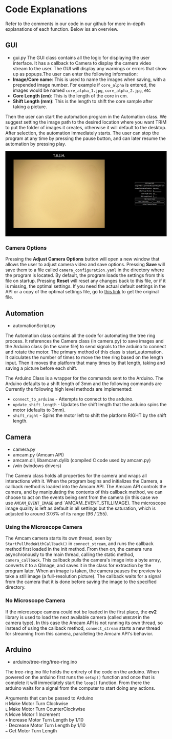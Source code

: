 # Code Explanations
Refer to the comments in our code in our github for more in-depth explanations of each function. Below iss an overview.


## GUI 
* gui.py
The GUI class contains all the logic for displaying the user interface. It has a callback to Camera to display the camera video stream to the user. The GUI will display any warnings or errors that show up as popups.The user can enter the following information:
* **Image/Core name**: This is used to name the images when saving, with a prepended image number. For example if `core_alpha` is entered, the images would be named `core_alpha_1.jpg`, `core_alpha_2.jpg`, etc
* **Core Length (cm)**: This is the length of the core in cm.
* **Shift Length (mm)**: This is the length to shift the core sample after taking a picture.


Then the user can start the automation program in the Automation class. We suggest setting the image path to the desired location where you want TRIM to put the folder of images it creates, otherwise it will default to the desktop. After selection, the automation immediately starts. The user can stop the program at any time by pressing the pause button, and can later resume the automation by pressing play.

![GUI](./_media/TRIM_UI.png)

### Camera Options

Pressing the **Adjust Camera Options** button will open a new window that allows the user to adjust camera video and save options. Pressing **Save** will save them to a file called `camera_configuration.yaml` in the directory where the program is located. By default, the program loads the settings from this file on startup. Pressing **Reset** will reset any changes back to this file, or if it is missing, the optimal settings. If you need the actual default settings in the API or a copy of the optimal settings file, go to [this link](troubleshooting/optimal_settings.md) to get the original file.

## Automation 
* automationScript.py

The Automation class contains all the code for automating the tree ring process. It references the Camera class (in camera.py) to save images and the Arduino class (in the same file) to send signals to the arduino to connect and rotate the motor. The primary method of this class is start_automation. It calculates the number of times to move the tree ring based on the length input. Then it moves the platform that many times by that length, taking and saving a picture before each shift. 

The Arduino Class is a wrapper for the commands sent to the Arduino. The Arduino defaults to a shift length of 3mm and the following commands are Currently the following high level methods are implemented:
* `connect_to_arduino` - Attempts to connect to the arduino.
* `update_shift_length` - Updates the shift length that the arduino spins the motor (defaults to 3mm).
* `shift_right` - Spins the motor left to shift the platform RIGHT by the shift length.

## Camera 
* camera.py
* amcam.py (Amcam API)
* amcam.dll, libamcam.dylib (compiled C code used by amcam.py)
* /win (windows drivers)


The Camera class holds all properties for the camera and wraps all interactions with it. When the program begins and initializes the Camera, a callback method is loaded into the Amcam API. The Amcam API controls the camera, and by manipulating the contents of this callback method, we can choose to act on the events being sent from the camera (in this case we use `AMCAM_EVENT_IMAGE` and `AMCAM_EVENT_STILLIMAGE). The microscope image quality is left as default in all settings but the saturation, which is adjusted to around 37.6% of its range (96 / 255).

### Using the Microscope Camera
The Amcam camera starts its own thread, seen by `StartPullModeWithCallback()` in `connect_stream`, and runs the callback method first loaded in the init method. From then on, the camera runs asynchronously to the main thread, calling the static method, `camera_callback`. This callback pulls the camera's image into a byte array, converts it to a QImage, and saves it in the class for extraction by the program later. When an image is taken, the camera pauses the preview to take a still image (a full-resolution picture). The callback waits for a signal from the camera that it is done before saving the image to the specified directory.

### No Microscope Camera
If the microscope camera could not be loaded in the first place, the **cv2** library is used to load the next available camera (called `WEBCAM` in the camera type). In this case the Amcam API is not running its own thread, so instead of using the callback method, `connect_stream` starts a new thread for streaming from this camera, paralleling the Amcam API's behavior.



## Arduino 
* arduino/tree-ring/tree-ring.ino

The tree-ring.ino file holds the entirety of the code on the arduino. When powered on the arduino first runs the `setup()` function and once that is complete it will immediately start the `loop()` function. From there the arduino waits for a signal from the computer to start doing any actions.

Arguments that can be passed to Arduino  
`H`  Make Motor Turn Clockwise  
`L`  Make Motor Turn CounterClockwise  
`R`  Move Motor 1 Increment  
`+`  Increase Motor Turn Length by 1/10  
`-`  Decrease Motor Turn Length by 1/10  
`=`  Get Motor Turn Length  

